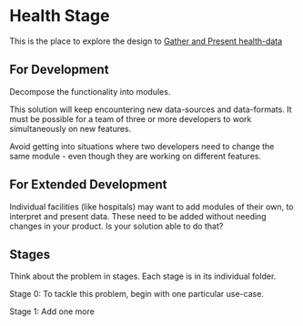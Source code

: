 # Health Stage

This is the place to explore the design to
[Gather and Present health-data](https://engin-boot.github.io/get-started/gather-present-fit.html)

## For Development

Decompose the functionality into modules.

This solution will keep encountering new data-sources and data-formats.
It must be possible for a team of three or more developers
to work simultaneously on new features.

Avoid getting into situations where two developers
need to change the same module -
even though they are working on different features.

## For Extended Development

Individual facilities (like hospitals) may want to add modules of their own,
to interpret and present data. 
These need to be added without needing changes in your product.
Is your solution able to do that?

## Stages

Think about the problem in stages. Each stage is in its individual folder.

Stage 0: To tackle this problem, begin with one particular use-case.

Stage 1: Add one more
